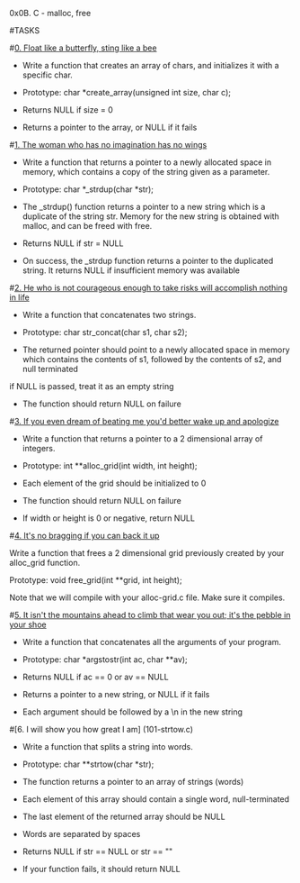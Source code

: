 0x0B. C - malloc, free


#TASKS

#[0. Float like a butterfly, sting like a bee](0-create_array.c)
- Write a function that creates an array of chars, and initializes it with a specific char.

- Prototype: char *create_array(unsigned int size, char c);
		
- Returns NULL if size = 0
		
- Returns a pointer to the array, or NULL if it fails
		
#[1. The woman who has no imagination has no wings](1-strdup.c)
		

		
- Write a function that returns a pointer to a newly allocated space in memory, which contains a copy of the string given as a parameter.
				
- Prototype: char *_strdup(char *str);
		
- The _strdup() function returns a pointer to a new string which is a duplicate of the string str. Memory for the new string is obtained with malloc, and can be freed with free.
		
- Returns NULL if str = NULL
		
- On success, the _strdup function returns a pointer to the duplicated string. It returns NULL if insufficient memory was available
		

		
#[2. He who is not courageous enough to take risks will accomplish nothing in life](2-str_concat.c)
		

		
- Write a function that concatenates two strings.
				
- Prototype: char str_concat(char s1, char s2);
		
- The returned pointer should point to a newly allocated space in memory which contains the contents of s1, followed by the contents of s2, and null terminated
		
if NULL is passed, treat it as an empty string
		
- The function should return NULL on failure
		

#[3. If you even dream of beating me you'd better wake up and apologize](3-alloc_grid.c)
		

		
- Write a function that returns a pointer to a 2 dimensional array of integers.		
- Prototype: int **alloc_grid(int width, int height);
		
- Each element of the grid should be initialized to 0
		
- The function should return NULL on failure
		
- If width or height is 0 or negative, return NULL
		

		
#[4. It's no bragging if you can back it up](4-free_grid.c)
		

		
Write a function that frees a 2 dimensional grid previously created by your alloc_grid function.
				
Prototype: void free_grid(int **grid, int height);
		
Note that we will compile with your alloc-grid.c file. Make sure it compiles.
		

		
#[5. It isn't the mountains ahead to climb that wear you out; it's the pebble in your shoe](100-argstostr.c)
		

		
- Write a function that concatenates all the arguments of your program.
				
- Prototype: char *argstostr(int ac, char **av);
		
- Returns NULL if ac == 0 or av == NULL
		
- Returns a pointer to a new string, or NULL if it fails
		
- Each argument should be followed by a \n in the new string  
		

		
#[6. I will show you how great I am] (101-strtow.c)
		

		
- Write a function that splits a string into words.
		
- Prototype: char **strtow(char *str);
		
- The function returns a pointer to an array of strings (words)
		
- Each element of this array should contain a single word, null-terminated
		
- The last element of the returned array should be NULL
		
- Words are separated by spaces
		
- Returns NULL if str == NULL or str == ""
		
- If your function fails, it should return NULL
